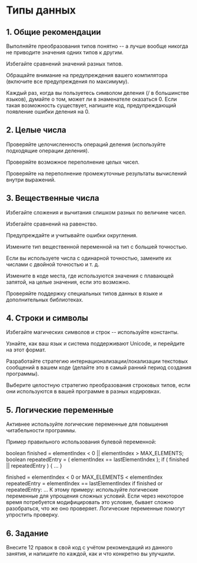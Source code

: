 # Типы данных
## 1. Общие рекомендации
Выполняйте преобразования типов понятно -- а лучше вообще никогда не приводите значения одних типов к другим.

Избегайте сравнений значений разных типов.

Обращайте внимание на предупреждения вашего компилятора (включите все предупреждения по максимуму).

Каждый раз, когда вы пользуетесь символом деления (/ в большинстве языков), думайте о том, может ли в знаменателе оказаться 0. Если такая возможность существует, напишите код, предупреждающий появление ошибки деления на 0.

## 2. Целые числа
Проверяйте целочисленность операций деления (используйте подходящие операции деления).

Проверяйте возможное переполнение целых чисел.

Проверяйте на переполнение промежуточные результаты вычислений внутри выражений.

## 3. Вещественные числа
Избегайте сложения и вычитания слишком разных по величине чисел.

Избегайте сравнений на равенство.

Предупреждайте и учитывайте ошибки округления.

Измените тип вещественной переменной на тип с большей точностью.

Если вы используете числа с одинарной точностью, замените их числами с двойной точностью и т. д.

Измените в коде места, где используются значения с плавающей запятой, на целые значения, если это возможно.

Проверяйте поддержку специальных типов данных в языке и дополнительных библиотеках.

## 4. Строки и символы
Избегайте магических символов и строк -- используйте константы.

Узнайте, как ваш язык и система поддерживают Unicode, и перейдите на этот формат.

Разработайте стратегию интернационализации/локализации текстовых сообщений в вашем коде (делайте это в самый ранний период создания программы).

Выберите целостную стратегию преобразования строковых типов, если они используются в вашей программе в разных кодировках.

## 5. Логические переменные
Активнее используйте логические переменные для повышения читабельности программы.

Пример правильного использования булевой переменной:

boolean finished = elementIndex < 0 || elementIndex > MAX_ELEMENTS;
boolean repeatedEntry = ( elementIndex == lastElementIndex );
if ( finished || repeatedEntry ) { ... }

finished = elementIndex < 0 or MAX_ELEMENTS < elementIndex
repeatedEntry =  elementIndex == lastElementIndex 
if finished or repeatedEntry: ...
К этому примеру: используйте логические переменные для упрощения сложных условий. Если через некоторое время потребуется модифицировать это условие, бывает сложно разобраться, что же оно проверяет. Логические переменные помогут упростить проверку.

## 6. Задание
Внесите 12 правок в свой код с учётом рекомендаций из данного занятия, и напишите по каждой, как и что конкретно вы улучшили.
